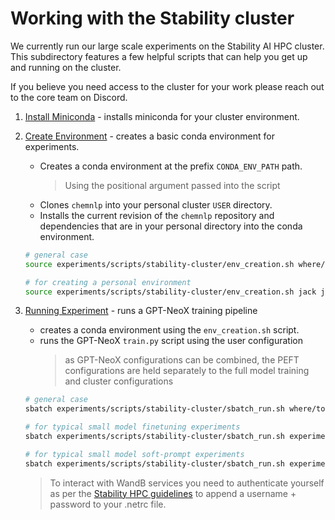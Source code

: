 # Working with the Stability cluster

We currently run our large scale experiments on the Stability AI HPC cluster.
This subdirectory features a few helpful scripts that can help you get up and
running on the cluster.

If you believe you need access to the cluster for your work please reach out
to the core team on Discord.

1. [Install Miniconda](stability-cluster/miniconda_install.sh) -
   installs miniconda for your cluster environment.

2. [Create Environment](stability-cluster/env_creation.sh) -
   creates a basic conda environment for experiments.

   - Creates a conda environment at the prefix `CONDA_ENV_PATH` path.
     > Using the positional argument passed into the script
   - Clones `chemnlp` into your personal cluster `USER` directory.
   - Installs the current revision of the `chemnlp` repository and
     dependencies that are in your personal directory into the conda environment.

   ```bash
   # general case
   source experiments/scripts/stability-cluster/env_creation.sh where/to/store/conda where/to/build/conda/from

   # for creating a personal environment
   source experiments/scripts/stability-cluster/env_creation.sh jack jack
   ```

3. [Running Experiment](stability-cluster/sbatch_run.sh) -
   runs a GPT-NeoX training pipeline

   - creates a conda environment using the `env_creation.sh` script.
   - runs the GPT-NeoX `train.py` script using the user configuration
     > as GPT-NeoX configurations can be combined, the PEFT configurations are held
     > separately to the full model training and cluster configurations

   ```bash
   # general case
   sbatch experiments/scripts/stability-cluster/sbatch_run.sh where/to/store/conda where/to/build/conda/from <cluster-config-name.yml> <training-config-names.yml>

   # for typical small model finetuning experiments
   sbatch experiments/scripts/stability-cluster/sbatch_run.sh experiments/my-experiment jack cluster_setup.yml 160M.yml

   # for typical small model soft-prompt experiments
   sbatch experiments/scripts/stability-cluster/sbatch_run.sh experiments/my-experiment jack cluster_setup.yml 160M.yml soft_prompt.yml
   ```

   > To interact with WandB services you need to authenticate yourself as per the [Stability HPC guidelines](https://www.notion.so/stabilityai/Stability-HPC-Cluster-User-Guide-226c46436df94d24b682239472e36843) to append a username + password to your .netrc file.
